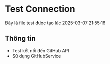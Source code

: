 # Test Connection

Đây là file test được tạo lúc 2025-03-07 21:55:16

## Thông tin
- Test kết nối đến GitHub API
- Sử dụng GitHubService
